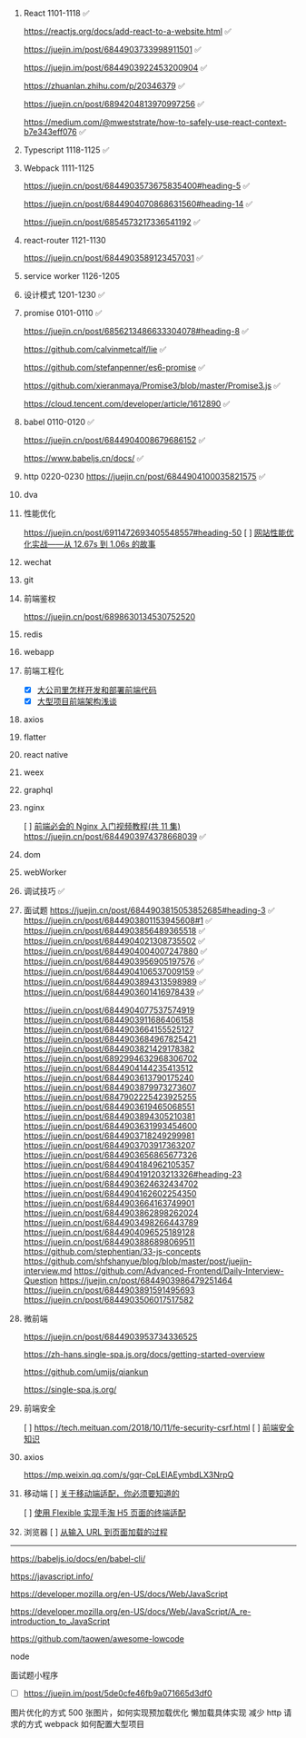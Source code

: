 1. React 1101-1118 ✅

   https://reactjs.org/docs/add-react-to-a-website.html ✅

   https://juejin.im/post/6844903733998911501 ✅

   https://juejin.im/post/6844903922453200904 ✅

   https://zhuanlan.zhihu.com/p/20346379 ✅

   https://juejin.cn/post/6894204813970997256 ✅

   https://medium.com/@mweststrate/how-to-safely-use-react-context-b7e343eff076 ✅

1. Typescript 1118-1125 ✅

1. Webpack 1111-1125

   https://juejin.cn/post/6844903573675835400#heading-5 ✅

   https://juejin.cn/post/6844904070868631560#heading-14 ✅

   https://juejin.cn/post/6854573217336541192 ✅

1. react-router 1121-1130

   https://juejin.cn/post/6844903589123457031 ✅

1. service worker 1126-1205

1. 设计模式 1201-1230 ✅

1. promise 0101-0110 ✅

   https://juejin.cn/post/6856213486633304078#heading-8 ✅

   https://github.com/calvinmetcalf/lie ✅

   https://github.com/stefanpenner/es6-promise ✅

   https://github.com/xieranmaya/Promise3/blob/master/Promise3.js ✅

   https://cloud.tencent.com/developer/article/1612890 ✅

1. babel 0110-0120 ✅

   https://juejin.cn/post/6844904008679686152 ✅

   https://www.babeljs.cn/docs/ ✅

1. http 0220-0230
   https://juejin.cn/post/6844904100035821575 ✅

1. dva

1. 性能优化

   https://juejin.cn/post/6911472693405548557#heading-50
   [ ] [网站性能优化实战——从 12.67s 到 1.06s 的故事](https://juejin.cn/post/6844903655330562062#heading-20)

1. wechat

1. git

1. 前端鉴权

   https://juejin.cn/post/6898630134530752520

1. redis

1. webapp

1. 前端工程化

   - [x] [大公司里怎样开发和部署前端代码](https://www.zhihu.com/question/20790576)
   - [x] [大型项目前端架构浅谈](https://juejin.cn/post/6844903853859536903#heading-32)

1. axios

1. flatter

1. react native

1. weex

1. graphql

1. nginx

   [ ] [前端必会的 Nginx 入门视频教程(共 11 集)
   ](https://juejin.cn/post/6844903701459501070)
   https://juejin.cn/post/6844903974378668039 ✅

1. dom

1. webWorker

1. 调试技巧 ✅

1. 面试题
   https://juejin.cn/post/6844903815053852685#heading-3 ✅
   https://juejin.cn/post/6844903801153945608#1 ✅
   https://juejin.cn/post/6844903856489365518 ✅
   https://juejin.cn/post/6844904021308735502 ✅
   https://juejin.cn/post/6844904004007247880 ✅
   https://juejin.cn/post/6844903956905197576 ✅
   https://juejin.cn/post/6844904106537009159 ✅
   https://juejin.cn/post/6844903894313598989 ✅
   https://juejin.cn/post/6844903601416978439 ✅

   https://juejin.cn/post/6844904077537574919
   https://juejin.cn/post/6844903911686406158
   https://juejin.cn/post/6844903664155525127
   https://juejin.cn/post/6844903684967825421
   https://juejin.cn/post/6844903821429178382
   https://juejin.cn/post/6892994632968306702
   https://juejin.cn/post/6844904144235413512
   https://juejin.cn/post/6844903613790175240
   https://juejin.cn/post/6844903879973273607
   https://juejin.cn/post/6847902225423925255
   https://juejin.cn/post/6844903619465068551
   https://juejin.cn/post/6844903894305210381
   https://juejin.cn/post/6844903631993454600
   https://juejin.cn/post/6844903718249299981
   https://juejin.cn/post/6844903703917363207
   https://juejin.cn/post/6844903656865677326
   https://juejin.cn/post/6844904184962105357
   https://juejin.cn/post/6844904191203213326#heading-23
   https://juejin.cn/post/6844903624632434702
   https://juejin.cn/post/6844904162602254350
   https://juejin.cn/post/6844903664163749901
   https://juejin.cn/post/6844903862898262024
   https://juejin.cn/post/6844903498266443789
   https://juejin.cn/post/6844904096525189128
   https://juejin.cn/post/6844903886898069511
   https://github.com/stephentian/33-js-concepts
   https://github.com/shfshanyue/blog/blob/master/post/juejin-interview.md
   https://github.com/Advanced-Frontend/Daily-Interview-Question
   https://juejin.cn/post/6844903986479251464
   https://juejin.cn/post/6844903891591495693
   https://juejin.cn/post/6844903506017517582

1. 微前端

   https://juejin.cn/post/6844903953734336525

   https://zh-hans.single-spa.js.org/docs/getting-started-overview

   https://github.com/umijs/qiankun

   https://single-spa.js.org/

1. 前端安全

   [ ] https://tech.meituan.com/2018/10/11/fe-security-csrf.html
   [ ] [前端安全知识](https://juejin.cn/post/6844903502968258574)

1. axios

   https://mp.weixin.qq.com/s/gqr-CpLEIAEymbdLX3NrpQ

1. 移动端
   [ ] [关于移动端适配，你必须要知道的](https://juejin.cn/post/6844903845617729549#heading-11)

   [ ] [使用 Flexible 实现手淘 H5 页面的终端适配](https://github.com/amfe/article/issues/17)

1. 浏览器
   [ ] [从输入 URL 到页面加载的过程](https://zhuanlan.zhihu.com/p/34453198?group_id=957277540147056640)

---

https://babeljs.io/docs/en/babel-cli/

https://javascript.info/

https://developer.mozilla.org/en-US/docs/Web/JavaScript

https://developer.mozilla.org/en-US/docs/Web/JavaScript/A_re-introduction_to_JavaScript

https://github.com/taowen/awesome-lowcode

node

面试题小程序

- [ ] https://juejin.im/post/5de0cfe46fb9a071665d3df0

图片优化的方式
500 张图片，如何实现预加载优化
懒加载具体实现
减少 http 请求的方式
webpack 如何配置大型项目
